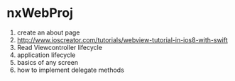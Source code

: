 # nxWebProj
1. create an about page
2. http://www.ioscreator.com/tutorials/webview-tutorial-in-ios8-with-swift
3. Read Viewcontroller lifecycle
4. application lifecycle
5. basics of any screen
6. how to implement delegate methods

